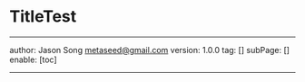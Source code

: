 # TitleTest
---
author: Jason Song <metaseed@gmail.com>
version: 1.0.0
tag: []
subPage: []
enable: [toc]

---

